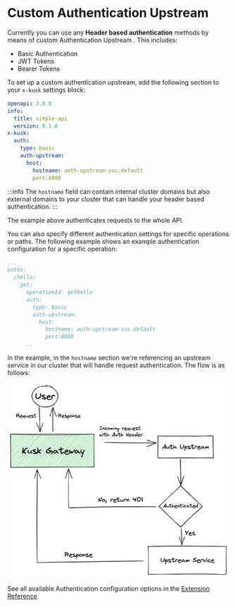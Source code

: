# Custom Authentication Upstream

Currently you can use any **Header based authentication** methods by means of custom Authentication Upstream . This includes:

- Basic Authentication
- JWT Tokens
- Bearer Tokens

To set up a custom authentication upstream, add the following section to your `x-kusk` settings block:

```yaml
openapi: 3.0.0
info:
  title: simple-api
  version: 0.1.0
x-kusk:
  auth:
    type: basic
    auth-upstream:
      host:
        hostname: auth-upstream-svc.default
        port:8080
```

:::info
The `hostname` field can contain internal cluster domains but also external domains to your cluster that can handle your header based authentication.
:::

The example above authenticates requests to the whole API.

You can also specify different authentication settings for specific operations or paths. The following example shows an example authentication configuration for a specific operation:

```yaml
...
paths:
  /hello:
    get:
      operationId: getHello
      auth:
        type: basic
        auth-upstream:
          host:
            hostname: auth-upstream-svc.default
            port:8080
      ..
```

In the example, in the `hostname` section we're referencing an upstream service in our cluster that will handle request authentication. The flow is as follows:

![kusk-gateway custom-upstream diagram](../img/basic-auth.png)

See all available Authentication configuration options in the [Extension Reference](../../extension/#authentication).

